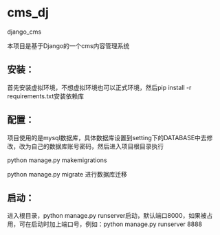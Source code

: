 # cms_dj
django_cms


本项目是基于Django的一个cms内容管理系统

## 安装：


首先安装虚拟环境，不想虚拟环境也可以正式环境，然后pip install -r requirements.txt安装依赖库


## 配置：


项目使用的是mysql数据库，具体数据库设置到setting下的DATABASE中去修改，改为自己的数据库账号密码，然后进入项目根目录执行


python manage.py makemigrations


python manage.py migrate
进行数据库迁移

## 启动：

进入根目录，python manage.py runserver启动，默认端口8000，如果被占用，可在启动时加上端口号，例如：python manage.py runserver 8888
